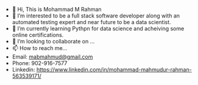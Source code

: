 - 👋 Hi, This is Mohammad M Rahman
- 👀 I’m interested to be a full stack software developer along with an automated testing expert and near future to be a data scientist.
- 🌱 I’m currently learning Pythpn for data science and acheiving some online certifications.
- 💞️ I’m looking to collaborate on ...
- 📫 How to reach me...
-   Email:    mabmahmud@gmail.com
-    Phone:    902-916-7577
-   Linkedin: https://www.linkedin.com/in/mohammad-mahmudur-rahman-563539171/

<!---
mabmahmud/mabmahmud is a ✨ special ✨ repository because its `README.md` (this file) appears on your GitHub profile.
You can click the Preview link to take a look at your changes.
--->

